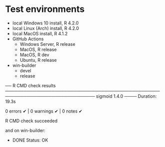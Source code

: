 # Test environments
- local Windows 10 install, R 4.2.0
- local Linux (Arch) install, R 4.2.0
- local MacOS install, R 4.1.2
- GitHub Actions
   - Windows Server, R release
   - MacOS, R release
   - MacOS, R dev
   - Ubuntu, R release
- win-builder
   - devel
   - release

── R CMD check results ─────────────────────────────────────────────────────────────────────────────── sigmoid 1.4.0 ────
Duration: 19.3s

0 errors ✔ | 0 warnings ✔ | 0 notes ✔

R CMD check succeeded

and on win-builder:

* DONE
Status: OK